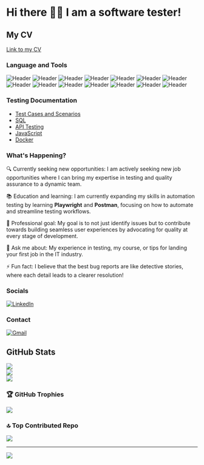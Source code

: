 # Hi there 👩‍💻 I am a software tester!
## My CV
[Link to my CV](https://drive.google.com/file/d/189sM71pulcQuI3_kcW5anQl_-2zHpj47/view?usp=sharing)

### Language and Tools
![Header](https://img.shields.io/badge/HTML-090909?style=for-the-badge&logo=html5&logoColor=#e34c26)
![Header](https://img.shields.io/badge/CSS-090909?style=for-the-badge&logo=css3&logoColor=1E90FF)
![Header](https://img.shields.io/badge/Javascript-090909?style=for-the-badge&logo=javascript&logoColor=f0db4f)
![Header](https://img.shields.io/badge/SeleniumIDE-090909?style=for-the-badge&logo=selenium&logoColor=71b556)
![Header](https://img.shields.io/badge/Cypress-090909?style=for-the-badge&logo=cypress&logoColor=4B7B5B)
![Header](https://img.shields.io/badge/Playwright-090909?style=for-the-badge&logo=visualstudiocode&logoColor=0078d7)
![Header](https://img.shields.io/badge/PostgreSQL-090909?style=for-the-badge&logo=postgresql&logoColor=0064a5)
![Header](https://img.shields.io/badge/Confluence-090909?style=for-the-badge&logo=confluence&logoColor=0052CC)
![Header](https://img.shields.io/badge/Postman-090909?style=for-the-badge&logo=postman&logoColor=f76935)
![Header](https://img.shields.io/badge/Jira-090909?style=for-the-badge&logo=jira&logoColor=136be1)
![Header](https://img.shields.io/badge/Visual_Studio_Code-090909?style=for-the-badge&logo=visualstudiocode&logoColor=0078d7)
![Header](https://img.shields.io/badge/IntelliJ_IDEA-090909?style=for-the-badge&logo=intellijidea&logoColor=white)
![Header](https://img.shields.io/badge/GIT-090909?style=for-the-badge&logo=git&logoColor=#34f29)
![Header](https://img.shields.io/badge/Docker-090909?style=for-the-badge&logo=docker&logoColor=#0db7ed)



### Testing Documentation
- [Test Cases and Scenarios](https://github.com/yeldanasadykova/test-cases-scenarios)
- [SQL](https://github.com/yeldanasadykova/sql)
- [API Testing](https://github.com/yeldanasadykova/joke-api-test)
- [JavaScript](https://github.com/yeldanasadykova/javascript-learning)
- [Docker](https://github.com/yeldanasadykova/my-cv-docker)

### What's Happening?

🔍 Currently seeking new opportunities: I am actively seeking new job opportunities where I can bring my expertise in testing and quality assurance to a dynamic team.

📚 Education and learning: I am currently expanding my skills in automation testing by learning **Playwright** and **Postman**, focusing on how to automate and streamline testing workflows.

🌟 Professional goal: My goal is to not just identify issues but to contribute towards building seamless user experiences by advocating for quality at every stage of development.

💬 Ask me about: My experience in testing, my course, or tips for landing your first job in the IT industry.

⚡ Fun fact: I believe that the best bug reports are like detective stories, where each detail leads to a clearer resolution!


### Socials
[![LinkedIn](https://img.shields.io/badge/LinkedIn-0077B5?style=for-the-badge&logo=linkedin&logoColor=white)](https://www.linkedin.com/in/yeldana-sadykova/)

### Contact
[![Gmail](https://img.shields.io/badge/Gmail-D14836?style=for-the-badge&logo=gmail&logoColor=white)](mailto:yeldana.sadykova@gmail.com)


## GitHub Stats
![](https://github-readme-stats.vercel.app/api?username=yeldanasadykova&theme=github_dark_dimmed&hide_border=true&include_all_commits=false&count_private=false)<br/>
![](https://github-readme-streak-stats.herokuapp.com/?user=yeldanasadykova&theme=github_dark_dimmed&hide_border=true)<br/>
![](https://github-readme-stats.vercel.app/api/top-langs/?username=yeldanasadykova&theme=github_dark_dimmed&hide_border=true&include_all_commits=false&count_private=false&layout=compact)

### 🏆 GitHub Trophies
![](https://github-profile-trophy.vercel.app/?username=yeldanasadykova&theme=github_dark_dimmed&no-frame=false&no-bg=true&margin-w=4)

### 🔝 Top Contributed Repo
![](https://github-contributor-stats.vercel.app/api?username=yeldanasadykova&limit=5&theme=github_dark_dimmed&combine_all_yearly_contributions=true)

---
[![](https://visitcount.itsvg.in/api?id=yeldanasadykova&icon=10&color=0)](https://visitcount.itsvg.in)
